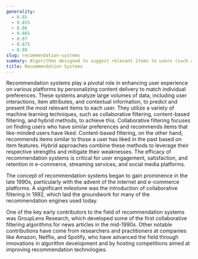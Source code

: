 ```yaml
---
generality:
  - 0.85
  - 0.855
  - 0.86
  - 0.865
  - 0.87
  - 0.875
  - 0.88
slug: recommendation-systems
summary: Algorithms designed to suggest relevant items to users (such as movies, books, products, etc.) based on their preferences and behaviors.
title: Recommendation Systems
---
```


Recommendation systems play a pivotal role in enhancing user experience on various platforms by personalizing content delivery to match individual preferences. These systems analyze large volumes of data, including user interactions, item attributes, and contextual information, to predict and present the most relevant items to each user. They utilize a variety of machine learning techniques, such as collaborative filtering, content-based filtering, and hybrid methods, to achieve this. Collaborative filtering focuses on finding users who have similar preferences and recommends items that like-minded users have liked. Content-based filtering, on the other hand, recommends items similar to those a user has liked in the past based on item features. Hybrid approaches combine these methods to leverage their respective strengths and mitigate their weaknesses. The efficacy of recommendation systems is critical for user engagement, satisfaction, and retention in e-commerce, streaming services, and social media platforms.

The concept of recommendation systems began to gain prominence in the late 1990s, particularly with the advent of the internet and e-commerce platforms. A significant milestone was the introduction of collaborative filtering in 1992, which laid the groundwork for many of the recommendation engines used today.

One of the key early contributors to the field of recommendation systems was GroupLens Research, which developed some of the first collaborative filtering algorithms for news articles in the mid-1990s. Other notable contributions have come from researchers and practitioners at companies like Amazon, Netflix, and Spotify, who have advanced the field through innovations in algorithm development and by hosting competitions aimed at improving recommendation technologies.
